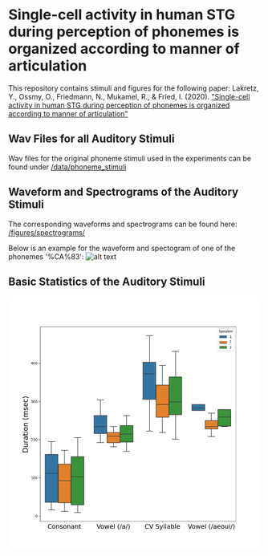 # Single-cell activity in human STG during perception of phonemes is organized according to manner of articulation 

This repository contains stimuli and figures for the following paper:
Lakretz, Y., Ossmy, O., Friedmann, N., Mukamel, R., & Fried, I. (2020). ["Single-cell activity in human STG during perception of phonemes is organized according to manner of articulation"](https://www.biorxiv.org/content/biorxiv/early/2020/06/09/552315.full.pdf)

## Wav Files for all Auditory Stimuli
Wav files for the original phoneme stimuli used in the experiments can be found under [/data/phoneme_stimuli](https://github.com/yairlak/phonemes_single_unit_STG/tree/master/data/phoneme_stimuli)  

## Waveform and Spectrograms of the Auditory Stimuli
The corresponding waveforms and spectrograms can be found here: [/figures/spectrograms/](https://github.com/yairlak/phonemes_single_unit_STG/tree/master/figures/spectrograms)

Below is an example for the waveform and spectogram of one of the phonemes '%CA%83':
![alt text](https://github.com/yairlak/phonemes_single_unit_STG/blob/master/figures/spectrograms/spec_speaker_3_%CA%83.png?raw=true)

## Basic Statistics of the Auditory Stimuli
![alt text](https://github.com/yairlak/phonemes_single_unit_STG/blob/master/figures/CV_acoustic_properties.png?raw=true)
